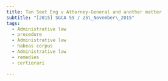 ```yaml
---
title: Tan Seet Eng v Attorney-General and another matter 
subtitle: "[2015] SGCA 59 / 25\_November\_2015"
tags:
  - Administrative law
  - procedure
  - Administrative law
  - habeas corpus
  - Administrative law
  - remedies
  - certiorari

---
```


